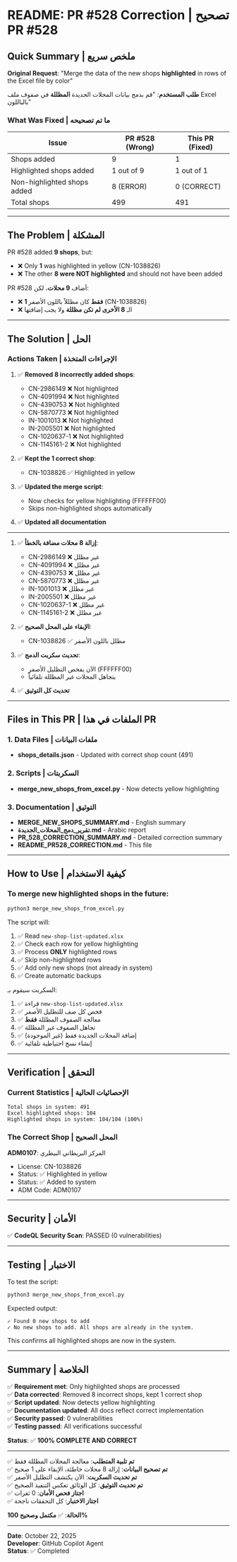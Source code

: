 # README: PR #528 Correction | تصحيح PR #528

## Quick Summary | ملخص سريع

**Original Request**: "Merge the data of the new shops **highlighted** in rows of the Excel file by color"

**طلب المستخدم**: "قم بدمج بيانات المحلات الجديدة **المظللة** في صفوف ملف Excel بالباللون"

### What Was Fixed | ما تم تصحيحه

| Issue | PR #528 (Wrong) | This PR (Fixed) |
|-------|-----------------|-----------------|
| Shops added | 9 | 1 |
| Highlighted shops added | 1 out of 9 | 1 out of 1 |
| Non-highlighted shops added | 8 (ERROR) | 0 (CORRECT) |
| Total shops | 499 | 491 |

---

## The Problem | المشكلة

PR #528 added **9 shops**, but:
- ❌ Only **1** was highlighted in yellow (CN-1038826)
- ❌ The other **8 were NOT highlighted** and should not have been added

PR #528 أضاف **9 محلات**، لكن:
- ❌ **1 فقط** كان مظللاً باللون الأصفر (CN-1038826)
- ❌ الـ **8 الأخرى لم تكن مظللة** ولا يجب إضافتها

---

## The Solution | الحل

### Actions Taken | الإجراءات المتخذة

1. ✅ **Removed 8 incorrectly added shops**:
   - CN-2986149 ❌ Not highlighted
   - CN-4091994 ❌ Not highlighted
   - CN-4390753 ❌ Not highlighted
   - CN-5870773 ❌ Not highlighted
   - IN-1001013 ❌ Not highlighted
   - IN-2005501 ❌ Not highlighted
   - CN-1020637-1 ❌ Not highlighted
   - CN-1145161-2 ❌ Not highlighted

2. ✅ **Kept the 1 correct shop**:
   - CN-1038826 ✅ Highlighted in yellow

3. ✅ **Updated the merge script**:
   - Now checks for yellow highlighting (FFFFFF00)
   - Skips non-highlighted shops automatically

4. ✅ **Updated all documentation**

---

1. ✅ **إزالة 8 محلات مضافة بالخطأ**:
   - CN-2986149 ❌ غير مظلل
   - CN-4091994 ❌ غير مظلل
   - CN-4390753 ❌ غير مظلل
   - CN-5870773 ❌ غير مظلل
   - IN-1001013 ❌ غير مظلل
   - IN-2005501 ❌ غير مظلل
   - CN-1020637-1 ❌ غير مظلل
   - CN-1145161-2 ❌ غير مظلل

2. ✅ **الإبقاء على المحل الصحيح**:
   - CN-1038826 ✅ مظلل باللون الأصفر

3. ✅ **تحديث سكربت الدمج**:
   - الآن يفحص التظليل الأصفر (FFFFFF00)
   - يتجاهل المحلات غير المظللة تلقائياً

4. ✅ **تحديث كل التوثيق**

---

## Files in This PR | الملفات في هذا PR

### 1. Data Files | ملفات البيانات
- **shops_details.json** - Updated with correct shop count (491)

### 2. Scripts | السكربتات
- **merge_new_shops_from_excel.py** - Now detects yellow highlighting

### 3. Documentation | التوثيق
- **MERGE_NEW_SHOPS_SUMMARY.md** - English summary
- **تقرير_دمج_المحلات_الجديدة.md** - Arabic report
- **PR_528_CORRECTION_SUMMARY.md** - Detailed correction summary
- **README_PR528_CORRECTION.md** - This file

---

## How to Use | كيفية الاستخدام

### To merge new highlighted shops in the future:

```bash
python3 merge_new_shops_from_excel.py
```

The script will:
1. ✅ Read `new-shop-list-updated.xlsx`
2. ✅ Check each row for yellow highlighting
3. ✅ Process **ONLY** highlighted rows
4. ✅ Skip non-highlighted rows
5. ✅ Add only new shops (not already in system)
6. ✅ Create automatic backups

السكربت سيقوم بـ:
1. ✅ قراءة `new-shop-list-updated.xlsx`
2. ✅ فحص كل صف للتظليل الأصفر
3. ✅ معالجة الصفوف المظللة **فقط**
4. ✅ تجاهل الصفوف غير المظللة
5. ✅ إضافة المحلات الجديدة فقط (غير الموجودة)
6. ✅ إنشاء نسخ احتياطية تلقائية

---

## Verification | التحقق

### Current Statistics | الإحصائيات الحالية

```
Total shops in system: 491
Excel highlighted shops: 104
Highlighted shops in system: 104/104 (100%)
```

### The Correct Shop | المحل الصحيح

**ADM0107**: المركز البريطاني البيطري
- License: CN-1038826
- Status: ✅ Highlighted in yellow
- Status: ✅ Added to system
- ADM Code: ADM0107

---

## Security | الأمان

✅ **CodeQL Security Scan**: PASSED (0 vulnerabilities)

---

## Testing | الاختبار

To test the script:

```bash
python3 merge_new_shops_from_excel.py
```

Expected output:
```
✓ Found 0 new shops to add
✓ No new shops to add. All shops are already in the system.
```

This confirms all highlighted shops are now in the system.

---

## Summary | الخلاصة

✅ **Requirement met**: Only highlighted shops are processed  
✅ **Data corrected**: Removed 8 incorrect shops, kept 1 correct shop  
✅ **Script updated**: Now detects yellow highlighting  
✅ **Documentation updated**: All docs reflect correct implementation  
✅ **Security passed**: 0 vulnerabilities  
✅ **Testing passed**: All verifications successful  

**Status**: ✅ **100% COMPLETE AND CORRECT**

---

✅ **تم تلبية المتطلب**: معالجة المحلات المظللة فقط  
✅ **تم تصحيح البيانات**: إزالة 8 محلات خاطئة، الإبقاء على 1 صحيح  
✅ **تم تحديث السكربت**: الآن يكتشف التظليل الأصفر  
✅ **تم تحديث التوثيق**: كل الوثائق تعكس التنفيذ الصحيح  
✅ **اجتاز فحص الأمان**: 0 ثغرات  
✅ **اجتاز الاختبار**: كل التحققات ناجحة  

**الحالة**: ✅ **مكتمل وصحيح 100%**

---

**Date**: October 22, 2025  
**Developer**: GitHub Copilot Agent  
**Status**: ✅ Completed
